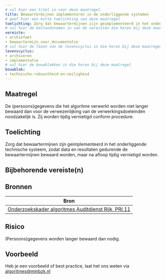 ```yaml
---
# vul hier een titel in voor deze maatregel
title: Bewaartermijnen implementeren in de onderliggende systemen
# geef hier een korte toelichting van deze maatregel
toelichting: Zorg dat bewaartermijnen zijn geimplementeerd in het onderliggende technische systeem, zodat data en resultaten gedurende de bewaartermijnen bewaard worden. 
# vul hier de bestandsnamen in van de vereisten die horen bij deze maatregel
vereiste:
- archiefwet 
- bewaartermijn_voor_documentatie
# vul hier de fasen van de levenscyclus in die horen bij deze maatregel
levenscyclus: 
- archiveren
- implementatie
# vul hier de bouwblokken in die horen bij deze maatregel
bouwblok: 
- technische-robuustheid-en-veiligheid
---
```


<!-- Let op! onderstaande regel met 'tags' niet weghalen! Deze maakt automatisch de knopjes op basis van de metadata  -->
<!-- tags -->

## Maatregel
<!-- Vul hier een omschrijving in van wat deze maatregel inhoudt. -->
De (persoons)gegevens die het algoritme verwerkt worden niet langer bewaard dan voor de verwezenlijking van de verwerkingsdoeleinden noodzakelijk is.
Zij worden tijdig vernietigd conform procedure.

## Toelichting 
<!-- Geef hier een toelichting van deze maatregel -->
Zorg dat bewaartermijnen zijn geimplementeerd in het onderliggende technische systeem, zodat data en resultaten gedurende de bewaartermijnen bewaard worden, maar na afloop tijdig vernietigd worden.

## Bijbehorende vereiste(n)
<!-- Hier volgt een lijst met vereisten op basis van de in de metadata ingevulde vereiste -->

<!-- Let op! onderstaande regel met 'list_vereisten_on_maatregelen_page' niet weghalen! Deze maakt automatisch een lijst van bijbehorende verseisten op basis van de metadata  -->
<!-- list_vereisten_on_maatregelen_page -->

## Bronnen 
<!-- Vul hier de relevante bronnen in voor deze maatregel -->

| Bron                        |
|-----------------------------|
| [Onderzoekskader algoritmes Auditdienst Rijk, PRI.11](https://open.overheid.nl/documenten/61b54381-d331-40ed-8fce-b2883b195f25/file)        |        


## Risico 
<!-- vul hier het specifieke risico in dat kan worden gemitigeerd met behulp van deze maatregel -->

(Persoons)gegevens worden langer bewaard dan nodig.

## Voorbeeld
<!-- Voeg hier een voorbeeld toe, door er bijvoorbeeld naar te verwijzen -->

Heb je een voorbeeld of best practice, laat het ons weten via [algoritmes@minbzk.nl](mailto:algoritmes@minbzk.nl)

